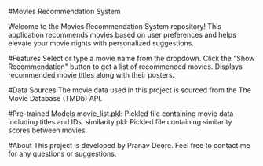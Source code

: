 #Movies Recommendation System

Welcome to the Movies Recommendation System repository! This application recommends movies based on user preferences and helps elevate your movie nights with personalized suggestions.

#Features
Select or type a movie name from the dropdown.
Click the "Show Recommendation" button to get a list of recommended movies.
Displays recommended movie titles along with their posters.

#Data Sources
The movie data used in this project is sourced from the The Movie Database (TMDb) API.

#Pre-trained Models
movie_list.pkl: Pickled file containing movie data including titles and IDs.
similarity.pkl: Pickled file containing similarity scores between movies.

#About
This project is developed by Pranav Deore. Feel free to contact me for any questions or suggestions.
